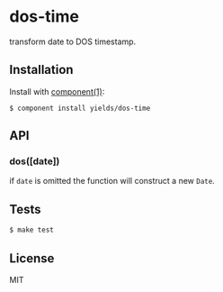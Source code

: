 
# dos-time

  transform date to DOS timestamp.

## Installation

  Install with [component(1)](http://component.io):

    $ component install yields/dos-time

## API

### dos([date])

if `date` is omitted the function will construct a new `Date`.

## Tests

```bash
$ make test
```

## License

  MIT

